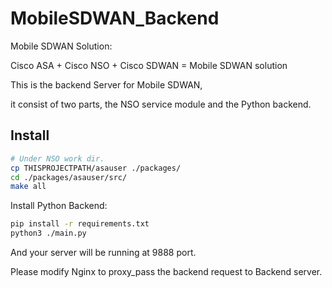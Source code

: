 # MobileSDWAN_Backend

Mobile SDWAN Solution:

Cisco ASA + Cisco NSO + Cisco SDWAN = Mobile SDWAN solution

This is the backend Server for Mobile SDWAN,

it consist of two parts, the NSO service module and the Python backend.

## Install
```bash
# Under NSO work dir.
cp THISPROJECTPATH/asauser ./packages/
cd ./packages/asauser/src/
make all
```

Install Python Backend:
```bash
pip install -r requirements.txt
python3 ./main.py
```
And your server will be running at 9888 port.

Please modify Nginx to proxy_pass the backend request to Backend server.

